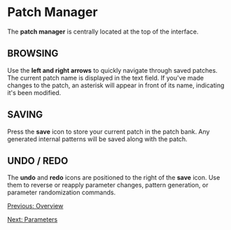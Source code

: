 # Patch Manager

The **patch manager** is centrally located at the top of the interface.

## **BROWSING**

Use the **left and right arrows** to quickly navigate through saved patches. The current patch name is displayed in the text field. If you've made changes to the patch, an asterisk will appear in front of its name, indicating it's been modified.

## **SAVING**

Press the **save** icon to store your current patch in the patch bank. Any generated internal patterns will be saved along with the patch.

## **UNDO / REDO**

The **undo** and **redo** icons are positioned to the right of the **save** icon. Use them to reverse or reapply parameter changes, pattern generation, or parameter randomization commands.

[Previous: Overview](overview)

[Next: Parameters](parameters)

